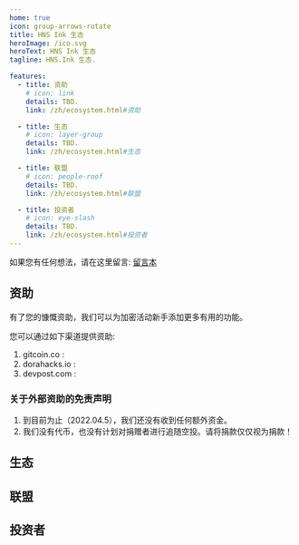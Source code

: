 ```yaml
---
home: true
icon: group-arrows-rotate
title: HNS Ink 生态
heroImage: /ico.svg
heroText: HNS Ink 生态
tagline: HNS.Ink 生态.  

features: 
  - title: 资助
    # icon: link
    details: TBD. 
    link: /zh/ecosystem.html#资助

  - title: 生态
    # icon: layer-group
    details: TBD.
    link: /zh/ecosystem.html#生态

  - title: 联盟
    # icon: people-roof
    details: TBD.
    link: /zh/ecosystem.html#联盟

  - title: 投资者
    # icon: eye-slash
    details: TBD. 
    link: /zh/ecosystem.html#投资者
--- 
```


如果您有任何想法，请在这里留言: [留言本](https://github.com/HNSInk/HNSInkWeb/discussions/1) 

## 资助
有了您的慷慨资助，我们可以为加密活动新手添加更多有用的功能。

您可以通过如下渠道提供资助:
1. gitcoin.co : 
2. dorahacks.io :
3. devpost.com : 

### 关于外部资助的免责声明
1. 到目前为止（2022.04.5），我们还没有收到任何额外资金。  
2. 我们没有代币，也没有计划对捐赠者进行追随空投。请将捐款仅仅视为捐款！  




## 生态

## 联盟

## 投资者
  